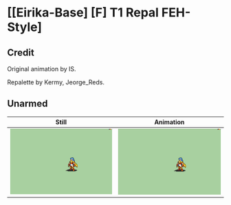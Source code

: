 # [\[Eirika-Base\] \[F\] T1 Repal FEH-Style]

## Credit

Original animation by IS.

Repalette by Kermy, Jeorge_Reds.

## Unarmed

| Still | Animation |
| :---: | :-------: |
| ![Unarmed still](./Unarmed_000.png) | ![Unarmed animation](./Unarmed.gif) |
